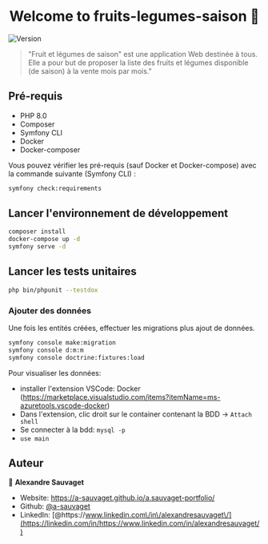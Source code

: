 <h1 align="center">Welcome to fruits-legumes-saison 👋</h1>
<p>
  <img alt="Version" src="https://img.shields.io/badge/version-1.0.0-blue.svg?cacheSeconds=2592000" />
</p>

> &#34;Fruit et légumes de saison&#34; est une application Web destinée à tous. Elle a pour but de proposer la liste des fruits et légumes disponible (de saison) à la vente mois par mois.&#34;

## Pré-requis

- PHP 8.0
- Composer
- Symfony CLI
- Docker
- Docker-composer

Vous pouvez vérifier les pré-requis (sauf Docker et Docker-compose) avec la commande suivante (Symfony CLI) :

```bash
symfony check:requirements
```

## Lancer l'environnement de développement

```bash
composer install
docker-compose up -d
symfony serve -d
```

## Lancer les tests unitaires

```bash
php bin/phpunit --testdox
```

### Ajouter des données

Une fois les entités créées, effectuer les migrations plus ajout de données.

```bash
symfony console make:migration
symfony console d:m:m
symfony console doctrine:fixtures:load
```

Pour visualiser les données:

- installer l'extension VSCode: Docker (https://marketplace.visualstudio.com/items?itemName=ms-azuretools.vscode-docker)
- Dans l'extension, clic droit sur le container contenant la BDD -> `Attach shell`
- Se connecter à la bdd: `mysql -p`
- `use main`

## Auteur

👤 **Alexandre Sauvaget**

- Website: https://a-sauvaget.github.io/a.sauvaget-portfolio/
- Github: [@a-sauvaget](https://github.com/a-sauvaget)
- LinkedIn: [@https:\/\/www.linkedin.com\/in\/alexandresauvaget\/](https://linkedin.com/in/https://www.linkedin.com/in/alexandresauvaget/)
